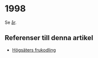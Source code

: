 # 1998

Se [år](år.md).

## Referenser till denna artikel

* [Högsäters frukodling](Högsäters%20frukodling.md)
